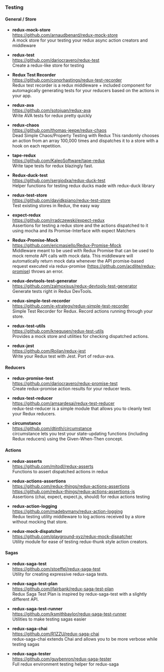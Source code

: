 ### Testing


#### General / Store
- **redux-mock-store**  
  https://github.com/arnaudbenard/redux-mock-store  
  A mock store for your testing your redux async action creators and middleware
  
- **redux-test**  
  https://github.com/dariocravero/redux-test  
  Create a redux-like store for testing
  
- **Redux Test Recorder**  
  https://github.com/conorhastings/redux-test-recorder  
  Redux test recorder is a redux middleware + included component for automagically generating tests for your reducers based on the actions in your app.
  
- **redux-ava**  
  https://github.com/sotojuan/redux-ava  
  Write AVA tests for redux pretty quickly
  
- **redux-chaos**  
  https://github.com/thomas-jeepe/redux-chaos  
  Dead Simple Chaos/Property Testing with Redux
  This randomly chooses an action from an array 100,000 times and dispatches it to a store with a hook on each repetition.
  
- **tape-redux**  
  https://github.com/KaleoSoftware/tape-redux  
  Write tape tests for redux blazingly fast.
  
- **Redux-duck-test**  
  https://github.com/sergiodxa/redux-duck-test  
  Helper functions for testing redux ducks made with redux-duck library
  
- **redux-test-store**  
  https://github.com/davidkpiano/redux-test-store  
  Test existing stores in Redux, the easy way
  
- **expect-redux**  
  https://github.com/rradczewski/expect-redux  
  Assertions for testing a redux store and the actions dispatched to it using mocha and its Promise-Interface with expect Matchers 
  
- **Redux-Promise-Mock**  
  https://github.com/ericmasiello/Redux-Promise-Mock  
  Middleware meant to be used with Redux Promise that can be used to mock remote API calls with mock data.  This middleware will automatically return mock data whenever the API promise-based request executed via redux-promise (https://github.com/acdlite/redux-promise) throws an error.
  
- **redux-devtools-test-generator**  
  https://github.com/zalmoxisus/redux-devtools-test-generator  
  Generate tests right in Redux DevTools.
  
- **redux-simple-test-recorder**  
  https://github.com/e-xtrategy/redux-simple-test-recorder  
  Simple Test Recorder for Redux.  Record actions running through your store.
  
- **redux-test-utils**  
  https://github.com/knegusen/redux-test-utils  
  Provides a mock store and utilities for checking dispatched actions.
  
- **redux-jest**  
  https://github.com/Roilan/redux-jest  
  Write your Redux test with Jest.  Port of redux-ava.
  
  
#### Reducers

- **redux-promise-test**  
  https://github.com/dariocravero/redux-promise-test  
  Create redux-promise action results for your reducer tests.
  
- **redux-test-reducer**  
  https://github.com/amsardesai/redux-test-reducer  
  redux-test-reducer is a simple module that allows you to cleanly test your Redux reducers.

- **circumstance**  
  https://github.com/dtinth/circumstance  
  circumstance lets you test your state-updating functions (including Redux reducers) using the Given-When-Then concept.

#### Actions
  
- **redux-asserts**  
  https://github.com/mitodl/redux-asserts  
  Functions to assert dispatched actions in redux

- **redux-actions-assertions**  
  https://github.com/redux-things/redux-actions-assertions  
  https://github.com/redux-things/redux-actions-assertions-js  
  Assertions (chai, expect, expect.js, should) for redux actions testing 

- **redux-action-logging**  
  https://github.com/madebymany/redux-action-logging  
  Redux testing utility middleware to log actions received by a store without mocking that store.
  
- **redux-mock-dispatcher**  
  https://github.com/playground-xyz/redux-mock-dispatcher  
  Utility module for ease of testing redux-thunk style action creators.
  
  
  
#### Sagas

- **redux-saga-test**  
  https://github.com/stoeffel/redux-saga-test  
  Utility for creating expressive redux-saga tests.

- **redux-saga-test-plan**  
  https://github.com/jfairbank/redux-saga-test-plan  
  Redux Saga Test Plan is inspired by redux-saga-test with a slightly different API.

- **redux-saga-test-runner**  
  https://github.com/ksmithbaylor/redux-saga-test-runner  
  Utilities to make testing sagas easier
  
- **redux-saga-chai**  
  https://github.com/R1ZZU/redux-saga-chai  
  redux-saga-chai extends Chai and allows you to be more verbose while testing sagas

- **redux-saga-tester**  
  https://github.com/guybenron/redux-saga-tester  
  Full redux environment testing helper for redux-saga

  

